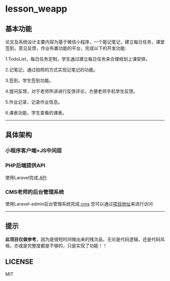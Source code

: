 # lesson_weapp



## 基本功能

论文及系统设计主要内容为基于微信小程序，一个能记笔记，建立每日任务，课堂签到，意见反馈，作业布置功能的平台，完成以下的开发功能:

1.TodoList，每日任务定制，学生通过建立每日任务来合理规划上课安排。

2.记笔记，通过拍照的方式实现记笔记的功能。

3.签到，学生签到功能。

4.提问反馈，对于老师所讲进行反馈评论，方便老师手机学生反馈。

5.作业记录，记录作业信息。

6.课表功能，学生查看的课表。


-------

## 具体架构

### 小程序客户端+JS中间层

### PHP后端提供API
使用Laravel完成,[API]("https://github.com/vampirebitter/weapp_lesson_backend")

### CMS老师的后台管理系统
使用Laravel-admin后台管理系统完成,[cms]("https://github.com/vampirebitter/weapp_lesson_cms")
您可以通过[项目地址]("https://cms.vampirebitter.top")来进行访问

------

## 提示

**此项目仅做参考**，因为是很短时间做出来的残次品，无论是代码逻辑，还是代码风格，亦或是完整度都是不够的，只是实现了功能！！

## LICENSE
MIT

